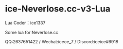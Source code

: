 # ice-Neverlose.cc-v3-Lua
Lua Coder：ice1337

Some lua for Neverlose.cc

QQ:2637651422 / Wechat:icece_7 / Discord:iceice#6918 
